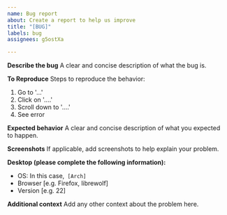 ```yaml
---
name: Bug report
about: Create a report to help us improve
title: "[BUG]"
labels: bug
assignees: g5ostXa

---
```


**Describe the bug**
A clear and concise description of what the bug is.

**To Reproduce**
Steps to reproduce the behavior:
1. Go to '...'
2. Click on '....'
3. Scroll down to '....'
4. See error

**Expected behavior**
A clear and concise description of what you expected to happen.

**Screenshots**
If applicable, add screenshots to help explain your problem.

**Desktop (please complete the following information):**
 - OS: In this case,` [Arch]`
 - Browser [e.g. Firefox, librewolf]
 - Version [e.g. 22]

**Additional context**
Add any other context about the problem here.
